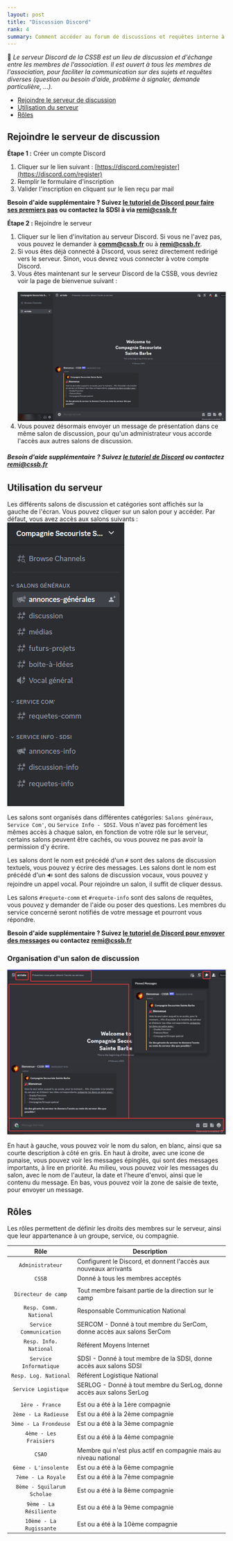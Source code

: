 ```yaml
---
layout: post
title: "Discussion Discord"
rank: 4
summary: Comment accéder au forum de discussions et requêtes interne à la CSSB
---
```


:scroll: _Le serveur Discord de la CSSB est un lieu de discussion et d'échange entre les membres de l'association. Il est ouvert à tous les membres de l'association, pour faciliter la communication sur des sujets et requêtes diverses (question ou besoin d'aide, problème à signaler, demande particulière, ...)._

- [Rejoindre le serveur de discussion](#rejoindre-le-serveur-de-discussion)
- [Utilisation du serveur](#utilisation-du-serveur)
- [Rôles](#rôles)

## Rejoindre le serveur de discussion

**Étape 1 :** Créer un compte Discord

1. Cliquer sur le lien suivant : [https://discord.com/register](https://discord.com/register)
2. Remplir le formulaire d'inscription
3. Valider l'inscription en cliquant sur le lien reçu par mail

**<i class="uil uil-info-circle"></i> Besoin d'aide supplémentaire ? Suivez [le tutoriel de Discord pour faire ses premiers pas](https://support.discord.com/hc/fr/articles/360033931551-Premiers-Pas) ou contactez la SDSI à via remi@cssb.fr**

**Étape 2 :** Rejoindre le serveur

1. Cliquer sur le lien d'invitation au serveur Discord. Si vous ne l'avez pas, vous pouvez le demander à **comm@cssb.fr** ou à **remi@cssb.fr**.
2. Si vous êtes déjà connecté à Discord, vous serez directement redirigé vers le serveur. Sinon, vous devrez vous connecter à votre compte Discord.
3. Vous êtes maintenant sur le serveur Discord de la CSSB, vous devriez voir la page de bienvenue suivant :<br><br>
<img src="../../assets/admin/camp/discord/arrivee.png" class="center width-90"><br>
4. Vous pouvez désormais envoyer un message de présentation dans ce même salon de discussion, pour qu'un administrateur vous accorde l'accès aux autres salons de discussion.

###### **<i class="uil uil-info-circle"></i> Besoin d'aide supplémentaire ? Suivez [le tutoriel de Discord](https://support.discord.com/hc/fr/articles/360034842871-Comment-rejoindre-un-serveur-) ou contactez remi@cssb.fr**

## Utilisation du serveur

Les différents salons de discussion et catégories sont affichés sur la gauche de l'écran. Vous pouvez cliquer sur un salon pour y accéder.
Par défaut, vous avez accès aux salons suivants :
<img src="../../assets/admin/camp/discord/salons.png" class="center width-25">

Les salons sont organisés dans différentes catégories: `Salons généraux`, `Service Com'`, ou `Service Info - SDSI`. Vous n'avez pas forcément les mêmes accès à chaque salon, en fonction de votre rôle sur le serveur, certains salons peuvent être cachés, ou vous pouvez ne pas avoir la permission d'y écrire.

Les salons dont le nom est précédé d'un `#` sont des salons de discussion textuels, vous pouvez y écrire des messages. Les salons dont le nom est précédé d'un `🔊` sont des salons de discussion vocaux, vous pouvez y rejoindre un appel vocal. Pour rejoindre un salon, il suffit de cliquer dessus. 

Les salons `#requete-comm` et `#requete-info` sont des salons de requêtes, vous pouvez y demander de l'aide ou poser des questions. Les membres du service concerné seront notifiés de votre message et pourront vous répondre.

**<i class="uil uil-info-circle"></i> Besoin d'aide supplémentaire ? Suivez [le tutoriel de Discord pour envoyer des messages](https://support.discord.com/hc/fr/articles/360034632292-Envoyer-des-messages) ou contactez remi@cssb.fr**

### Organisation d'un salon de discussion

<img src="../../assets/admin/camp/discord/orga-salon.png" class="center width-90">

En haut à gauche, vous pouvez voir le nom du salon, en blanc, ainsi que sa courte description à côté en gris. 
En haut à droite, avec une icone de punaise, vous pouvez voir les messages épinglés, qui sont des messages importants, à lire en priorité.
Au milieu, vous pouvez voir les messages du salon, avec le nom de l'auteur, la date et l'heure d'envoi, ainsi que le contenu du message.
En bas, vous pouvez voir la zone de saisie de texte, pour envoyer un message.

## Rôles

Les rôles permettent de définir les droits des membres sur le serveur, ainsi que leur appartenance à un groupe, service, ou compagnie.

| Rôle | Description |
| :----: | ----------- |
| `Administrateur` | Configurent le Discord, et donnent l'accès aux nouveaux arrivants |
| `CSSB` | Donné à tous les membres acceptés |
| | |
| `Directeur de camp` | Tout membre faisant partie de la direction sur le camp |
| `Resp. Comm. National` | Responsable Communication National |
| `Service Communication` | SERCOM  - Donné à tout membre du SerCom, donne accès aux salons SerCom |
| `Resp. Info. National` | Référent Moyens Internet |
| `Service Informatique` | SDSI - Donné à tout membre de la SDSI, donne accès aux salons SDSI |
| `Resp. Log. National` | Référent Logistique National |
| `Service Logistique` | SERLOG - Donné à tout membre du SerLog, donne accès aux salons SerLog |
| | |
| `1ère - France` | Est ou a été à la 1ère compagnie |
| `2ème - La Radieuse` | Est ou a été à la 2ème compagnie |
| `3ème - La Frondeuse` | Est ou a été à la 3ème compagnie |
| `4ème - Les Fraisiers` | Est ou a été à la 4ème compagnie |
| `CSAO` | Membre qui n'est plus actif en compagnie mais au niveau national |
| `6ème - L'insolente` | Est ou a été à la 6ème compagnie |
| `7ème - La Royale` | Est ou a été à la 7ème compagnie |
| `8ème - Squilarum Scholae` | Est ou a été à la 8ème compagnie |
| `9ème - La Résiliente` | Est ou a été à la 9ème compagnie |
| `10ème - La Rugissante` | Est ou a été à la 10ème compagnie |